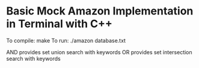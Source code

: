 # Basic Mock Amazon Implementation in Terminal with C++
To compile: make
To run: ./amazon database.txt

AND provides set union search with keywords
OR provides set intersection search with keywords
